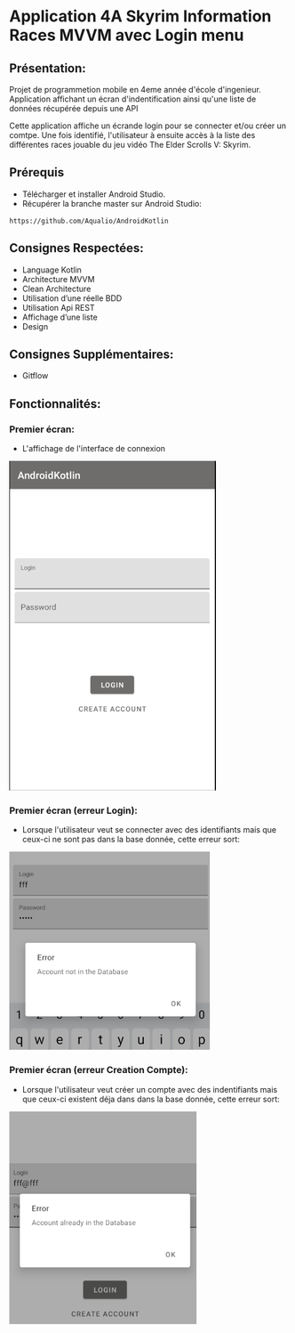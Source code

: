 # Application 4A Skyrim Information Races MVVM avec Login menu
## Présentation:

Projet de programmetion mobile en 4eme année d'école d'ingenieur. Application affichant un écran d'indentification ainsi qu'une liste de données récupérée depuis une API 

Cette application affiche un écrande login pour se connecter et/ou créer un comtpe. Une fois identifié, l'utilisateur à ensuite accès à la liste des différentes races jouable du jeu vidéo The Elder Scrolls V: Skyrim.

## Prérequis
  - Télécharger et installer Android Studio.
  - Récupérer la branche master sur Android Studio:
```
https://github.com/Aqualio/AndroidKotlin
```
## Consignes Respectées:

  - Language Kotlin
  - Architecture MVVM
  - Clean Architecture
  - Utilisation d’une réelle BDD
  - Utilisation Api REST
  - Affichage d’une liste
  - Design

## Consignes Supplémentaires:

  - Gitflow

## Fonctionnalités:

### Premier écran:
  - L'affichage de l'interface de connexion
  
![image](https://raw.githubusercontent.com/Aqualio/AndroidKotlin/master/readme_img/Screenshots_login.PNG)
### Premier écran (erreur Login):
  - Lorsque l'utilisateur veut se connecter avec des identifiants mais que ceux-ci ne sont pas dans la base donnée, cette erreur sort:
  
![image](https://github.com/Aqualio/AndroidKotlin/blob/master/readme_img/Screenshots_login_error.PNG)

### Premier écran (erreur Creation Compte):
  - Lorsque l'utilisateur veut créer un compte avec des indentifiants mais que ceux-ci existent déja dans dans la base donnée, cette erreur sort:
  
![image](https://github.com/Aqualio/AndroidKotlin/blob/master/readme_img/Screenshots_account_creation_error.PNG)
